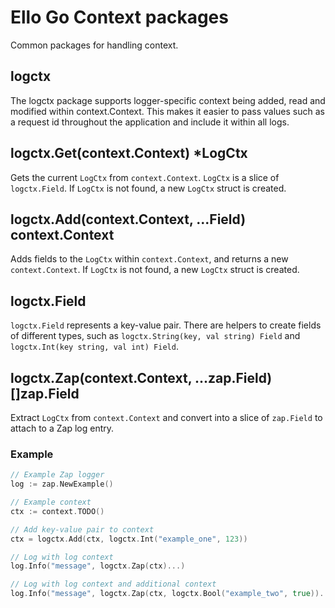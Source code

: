 # Ello Go Context packages

Common packages for handling context.

## logctx

The logctx package supports logger-specific context being added, read and modified within context.Context. This makes it 
easier to pass values such as a request id throughout the application and include it within all logs.

## logctx.Get(context.Context) *LogCtx

Gets the current `LogCtx` from `context.Context`. `LogCtx` is a slice of `logctx.Field`. If `LogCtx` is not found, a new 
`LogCtx` struct is created.

## logctx.Add(context.Context, ...Field) context.Context

Adds fields to the `LogCtx` within `context.Context`, and returns a new `context.Context`. If `LogCtx` is not found, a 
new `LogCtx` struct is created.

## logctx.Field

`logctx.Field` represents a key-value pair. There are helpers to create fields of different types, such as 
`logctx.String(key, val string) Field` and `logctx.Int(key string, val int) Field`.

## logctx.Zap(context.Context, ...zap.Field) []zap.Field

Extract `LogCtx` from `context.Context` and convert into a slice of `zap.Field` to attach to a Zap log entry.

### Example 

```go
// Example Zap logger
log := zap.NewExample()

// Example context
ctx := context.TODO()

// Add key-value pair to context
ctx = logctx.Add(ctx, logctx.Int("example_one", 123))

// Log with log context
log.Info("message", logctx.Zap(ctx)...)

// Log with log context and additional context
log.Info("message", logctx.Zap(ctx, logctx.Bool("example_two", true))...)
```